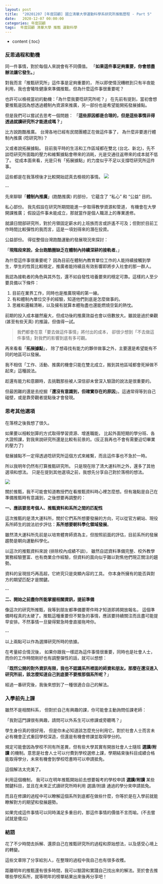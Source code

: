 ```yaml
---
layout: post
title:  "20201207 [年度回顧] 國立清華大學運動科學系研究所推甄歷程 - Part 5"
date:   2020-12-07 00:00:00
categories: 年度回顧
tags:  年度回顧 清華大學 推甄 運動科學
---
```



* content
{:toc}


### 反思過程和動機
同一件事情，對於每個人來說會有不同價值。
「**如果這件事足夠重要，你會想盡辦法讓它發生。**」

對我而言「推甄研究所」這件事是足夠重要的，
所以即使情況糟糕到只有半夜能利用，我也會犧牲健康來準備推甄，但為什麼這件事很重要呢？

也許可以檢視當初的動機：「為什麼我要唸研究所呢？」
在先前有提到，當初會想要推甄是因為想透過體制內資源來推廣，另一部份也是希望能開拓發展據點。

但是我們可以嘗試去思考一個問題：
「**這些原因都是合理的，但是這些事情非得透過就讀研究所才能達成嗎？**」

比方說跑酷推廣。
台灣各地已經有民間團體正在做這件事了，
為什麼非要進行體制內推廣 (唸研究所)？

又或者說拓展據點。
目前我平時的生活和工作區域都在雙北 (台北、新北)，先不談唸研究所面臨的壓力和維繫據點會帶來的消耗，光是交通往返帶來的成本就不低了。
從成本面來看，光是只有「拓展據點」的力度似乎不足以支撐唸研究所這件事。

這些都是在我落榜後才比較開始認真去檢視的事情。
![](https://i.imgur.com/zZlSnGO.jpg)


--


先來聊聊「**體制內推廣**」(跑酷推廣) 的部份，
它蘊含了 “私心” 和 “公益” 目的。

私心部份。
我先假設在研究所期間能進一步取得教學資源和管道，
有機會在大學開課推廣；
假設這件事未能成立，那就當作是個人職涯上的專業進修。

就讀日間部研究所，對於月領固定薪水的上班族而言或許遙不可及；但對於目前工作時間比較彈性的我而言，這是一項划得來的潛在投資。


公益部份。
得從整個台灣跑酷運動的發展現況來探討：

「**現階段來說，全台跑酷圈缺乏在體制內持續深耕的接軌者**。」

為什麼這件事很重要呢？
因為目前在體制內教育單位工作的人能持續接觸到學生，學生的性質比較穩定，推廣者能持續且有效影響即將步入社會的那一群人。

我認為接軌者的角色與其外包，還不如自發性培養要來的穩定可靠。這樣的人至少要具備以下條件：
1. 目前在業界工作，同時也是推廣現場的第一線。
2. 有和體制內單位交手的經驗，知道他們到底是怎麼做事的。
3. 思維和邏輯清晰，以及擁有就算本體殆盡也還能燃燒空氣的熱忱。

前期的投入成本雖然龐大，但成功後的推廣效益也會以倍數放大。雖說是過於樂觀 (甚至有些天真) 的推論，但值得一試。

> 我們都會在意「要去做這件事情」將付出的成本，
卻很少想到「不去做這件事情」對我們的影響到底有多可觀。


再來看看「**拓展據點**」，
除了想尋找有能力的夥伴做事之外，主要還是希望能有不同的地區可以發展。

我不相信「工作、活動、推廣的機會只能在雙北成立，搬到其他區域都會死掉做不起來」這種說法。

趁還有能力和意願時，去挑戰那些被人深信卻未曾深入驗證的說法是很重要的。


但最困難的還是去挖掘「**還沒有意識到，但確實存在的原因**」。這通常得等到自己碰壁，或是靠旁觀者提點後才會發現。




### 思考其他選項
在落榜之後我想了很久。

如果要以相較划算的方式取得學習資源、增進職能，
比起外面短期的學分班、各大證照課，對我來說研究所還是比較有前景的。(反正我再也不會有需要迫切畢業的壓力了)

發展據點不一定得透過唸研究所這個方式來維繫，而且這件事也不急於一時。

所以我明年仍然有打算推甄研究所。
只是現在除了清大運科所之外，還多了其他選項和想法。
只是在提到其他選項之前，我想先分享自己對於落榜的想法。

![](https://i.imgur.com/Jjpbla6.jpg)

關於推甄，我不可能會知道教授們在看推甄資料時心裡怎麼想。但有幾點是自己在準備推甄時有意識到，之後想要再調整的：

**一、應該要思考個人、推甄資料和系所之間的匹配性**

這次推甄的是清大運科所，關於它們系所想要發展的方向，可以從官方網站、現役系所師生的說法初步評估：**系所想要朝科學化領域發展**。

雖然清大運科所先前是以培育體育師資為主，但按照前面的評估，目前系所的發展趨勢是朝向運動科學化。

以這次的推甄資料來說 (排除校內成績不談)，
雖然自認資料準備完整、校外教學實務經驗豐富、也有商業合作經驗，但資料的面向似乎難以對焦他們現正關注的趨勢。

資料的呈現技巧再高超，它終究只是突顯內容的工具。
你本身所擁有的能否與對方的期望匹配才是關鍵。

--

**二、開始之前盡你所能掌握相關資訊，提前準備**

像這次的研究所推甄，我等到朋友都準備要寄件時才知道即將開放報名，
這個準備時程真的太硬了。推甄這種重要但不緊急的事情，應該要持續關注而且盡可能提早安排。不然事情一旦變得緊急時會直接拖垮你。

--

以上兩點可以作為選擇研究所時的依據。

在考量綜合情況後，
如果你跟我一樣認為這件事情很重要，同時也是社會人士，而你的工作時間剛好也有調整彈性的話，就可以想想：

「**既然公開的對外資訊有限，我也不認識系所裡面的師資和朋友。那麼在還沒進入研究所前，該怎麼知道自己到底要不要推那個系所呢？**」

經過一番研究後，我後來想到了一種很適合自己的解法。


### 入學前先上課
雖然不是相關科系，
但對於自己有興趣的課，你可能會主動詢問任課老師：

「我對這門課很有興趣，請問可以外系生可以修課或旁聽嗎？」

學生身份真的很好用，
但是你未必知道該怎麼充分利用它。對於社會人士而言未必有機會正式重回學校深造，但還是有機會修課並取得學分的。

規定可能會因為學校不同有所差異，但有些大學其實有開放社會人士隨班 **選讀/附讀** 的機制。意思是社會人士可以付費到學校選修上課，學期結束後科目成績合格能取得學分，未來有機會到學校唸書時可以申請抵免。

這個解法太完美了。

利用這個機制，
我可以在明年推甄開始前去想要報考的學校申請 **選讀/附讀** 某些關鍵科目，並且在未來正式讀研究所時利用 選讀/附讀 通過的學分來申請抵免。

而且在修課的過程中可以瞭解這個系所到底都在做些什麼，你等於是在入學前就能瞭解對方的期望和發展趨勢。

如果完成這件事情可以同時滿足多重目的，那這件事情的價值不言而喻。(不去嘗試就是傻瓜)


### 結語
花了不少時間去拆解、還原自己在推甄研究所的過程和原始想法，以及感受心境上的轉變。

這些文章除了分享給別人，在整理的過程中我自己也有很多收穫。

距離明年的推甄還有很多時間，我可以驗證和實踐自己找出來的解法。至於會去推哪些學校系所，就等明年的榜單結果出來後再分享吧！
